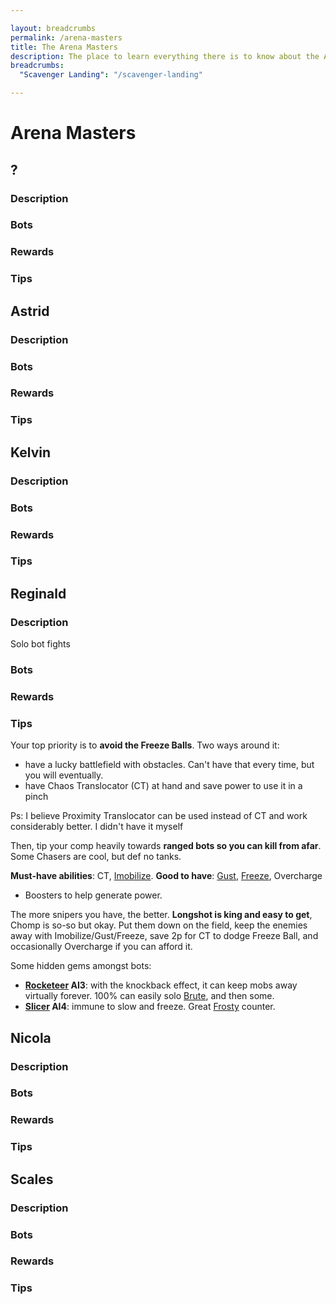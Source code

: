 ```yaml
---

layout: breadcrumbs
permalink: /arena-masters
title: The Arena Masters
description: The place to learn everything there is to know about the Arena Master you'll have to face in Botworld Adventure!
breadcrumbs:
  "Scavenger Landing": "/scavenger-landing"

---
```


# Arena Masters

## ?

<div markdown="1" class=" ghcms ghcms-first">

### Description

### Bots

### Rewards

### Tips

</div>

## Astrid

<div markdown="1" class=" ghcms ghcms-astrid">

### Description

### Bots

### Rewards

### Tips

</div>


## Kelvin

<div markdown="1" class=" ghcms ghcms-kelvin">

### Description

### Bots

### Rewards

### Tips

</div>


## Reginald

<div markdown="1" class=" ghcms ghcms-reginald">

### Description

Solo bot fights

### Bots

### Rewards

### Tips

Your top priority is to **avoid the Freeze Balls**. Two ways around it:

- have a lucky battlefield with obstacles. Can't have that every time, but you will eventually.
- have Chaos Translocator (CT) at hand and save power to use it in a pinch


Ps: I believe Proximity Translocator can be used instead of CT and work considerably better. I didn't have it myself

Then, tip your comp heavily towards **ranged bots so you can kill from afar**. Some Chasers are cool, but def no tanks.

**Must-have abilities**: CT, [Imobilize](/immobilize). **Good to have**: [Gust](/gust), [Freeze](/freeze), Overcharge

- Boosters to help generate power.


The more snipers you have, the better. **Longshot is king and easy to get**, Chomp is so-so but okay. Put them down on the field, keep the enemies away with Imobilize/Gust/Freeze, save 2p for CT to dodge Freeze Ball, and occasionally Overcharge if you can afford it.

Some hidden gems amongst bots:

- **[Rocketeer](/rocketeer) AI3**: with the knockback effect, it can keep mobs away virtually forever. 100% can easily solo [Brute](/brute), and then some.
- **[Slicer](/slicer) AI4**: immune to slow and freeze. Great [Frosty](/frosty) counter.



</div>


## Nicola

<div markdown="1" class=" ghcms ghcms-nicola">

### Description

### Bots

### Rewards

### Tips

</div>


## Scales

<div markdown="1" class=" ghcms ghcms-scales">

### Description

### Bots

### Rewards

### Tips

</div>
